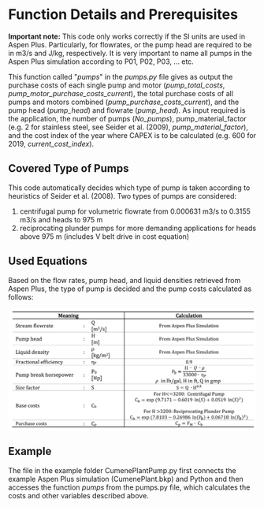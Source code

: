 
# Function Details and Prerequisites

**Important note:** This code only works correctly if the SI units are used in Aspen Plus. Particularly, for flowrates, or the pump head are required to be in m3/s and J/kg, respectively. It is very important to name all pumps in the Aspen Plus simulation according to P01, P02, P03, ... etc.

This function called "*pumps*" in the *pumps.py* file gives as output the purchase costs of each single pump and motor (*pump_total_costs*, *pump_motor_purchase_costs_current*), the total purchase costs of all pumps and motors combined (*pump_purchase_costs_current*), and the pump head (*pump_head*) and flowrate (*pump_head*). As input required is the application, the number of pumps (*No_pumps*), pump_material_factor (e.g. 2 for stainless steel, see Seider et al. (2009), *pump_material_factor*), and the cost index of the year where CAPEX is to be calculated (e.g. 600 for 2019, *current_cost_index*).

## Covered Type of Pumps

This code automatically decides which type of pump is taken according to heuristics of Seider et al. (2008). Two types of pumps are considered:

1. centrifugal pump for volumetric flowrate from 0.000631 m3/s to 0.3155 m3/s and heads to 975 m
2. reciprocating plunder pumps for more demanding applications for heads above 975 m (includes V belt drive in cost equation)

## Used Equations

Based on the flow rates, pump head, and liquid densities retrieved from Aspen Plus, the type of pump is decided and the pump costs calculated as follows:

<p align="center">
<img align="center" src="https://github.com/A-JMinor/Python-Aspen-Plus-Connected-Model-for-the-Calculation-of-Equipment-Costs/blob/main/Pictures/pumps.png" width="650">
</p>


## Example

The file in the example folder  CumenePlantPump.py first connects the example Aspen Plus simulation (CumenePlant.bkp) and Python and then accesses the function *pumps* from the pumps.py file, which calculates the costs and other variables described above. 
